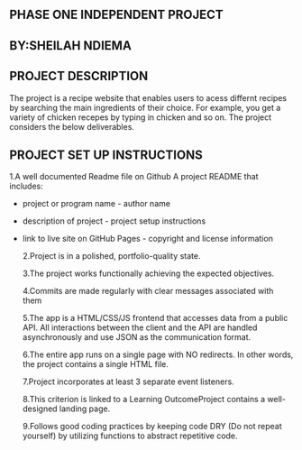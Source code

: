 ## PHASE ONE INDEPENDENT PROJECT

## BY:SHEILAH NDIEMA

## PROJECT DESCRIPTION

The project is a recipe website that enables users to acess differnt recipes by searching the main ingredients of their choice. For example, you get a variety of chicken recepes by typing in chicken and so on. The project considers the below deliverables.

## PROJECT SET UP INSTRUCTIONS

1.A well documented Readme file on Github A project README that includes:

- project or program name - author name
- description of project - project setup instructions
- link to live site on GitHub Pages - copyright and license information

  2.Project is in a polished, portfolio-quality state.

  3.The project works functionally achieving the expected objectives.

  4.Commits are made regularly with clear messages associated with them

  5.The app is a HTML/CSS/JS frontend that accesses data from a public API.
  All interactions between the client and the API are handled asynchronously and use JSON as the communication format.

  6.The entire app runs on a single page with NO redirects. In other words, the project contains a single HTML file.

  7.Project incorporates at least 3 separate event listeners.

  8.This criterion is linked to a Learning OutcomeProject contains a well-designed landing page.

  9.Follows good coding practices by keeping code DRY (Do not repeat yourself) by utilizing functions to abstract repetitive code.

